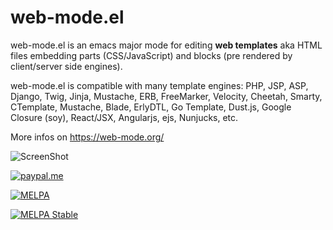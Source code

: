 web-mode.el
=========

web-mode.el is an emacs major mode for editing **web templates** aka HTML files embedding parts (CSS/JavaScript) and blocks (pre rendered by client/server side engines).

web-mode.el is compatible with many template engines: PHP, JSP, ASP, Django, Twig, Jinja, Mustache, ERB, FreeMarker, Velocity, Cheetah, Smarty, CTemplate, Mustache, Blade, ErlyDTL, Go Template, Dust.js, Google Closure (soy), React/JSX, Angularjs, ejs, Nunjucks, etc.

More infos on https://web-mode.org/

![ScreenShot](https://web-mode.org/web-mode.png?v=5)

[![paypal.me](https://web-mode.org/images/PayPal.svg)](https://www.paypal.me/fxbois)

[![MELPA](http://melpa.org/packages/web-mode-badge.svg)](http://melpa.org/#/web-mode)

[![MELPA Stable](http://stable.melpa.org/packages/web-mode-badge.svg)](http://stable.melpa.org/#/web-mode)
